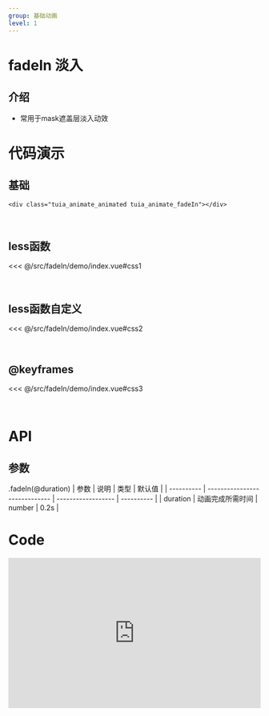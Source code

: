 ```yaml
---
group: 基础动画
level: 1
---
```


# fadeIn 淡入

## 介绍
* 常用于mask遮盖层淡入动效

# 代码演示

## 基础

```
<div class="tuia_animate_animated tuia_animate_fadeIn"></div>
```

<br />

## less函数

<<< @/src/fadeIn/demo/index.vue#css1

<br />

## less函数自定义

<<< @/src/fadeIn/demo/index.vue#css2

<br />

## @keyframes

<<< @/src/fadeIn/demo/index.vue#css3

<br />


# API

## 参数
.fadeIn(@duration)
| 参数       | 说明                          | 类型               | 默认值     |
| ---------- | ----------------------------- | ------------------ | ---------- |
| duration       | 动画完成所需时间                 | number           | 0.2s  |
<br />

# Code

<iframe allowfullscreen="true" allowpaymentrequest="true" allowtransparency="true" frameborder="0" height="300" width="100%" scrolling="no" style="width: 100%; overflow:hidden; display:block;" loading="lazy" src="https://codepen.io/xieshiyi/embed/eYRpwoJ?height=265&theme-id=dark&default-tab=css%2Cresult&user=eltonmesquita&slug-hash=oNjGGbw&pen-title=Prefers-reduce-motion%20media%20query&name=cp_embed_1"></iframe>